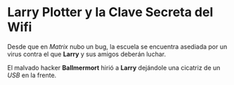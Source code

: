 # Larry Plotter y la Clave Secreta del Wifi

Desde que en *Matrix* nubo un bug, la escuela se encuentra
asediada por un virus contra el que **Larry** y sus amigos
deberán luchar.

El malvado hacker **Ballmermort** hirió a **Larry** dejándole una cicatriz
de un *USB* en la frente.

